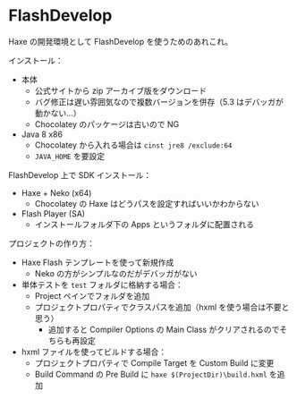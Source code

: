 # FlashDevelop
Haxe の開発環境として FlashDevelop を使うためのあれこれ。

インストール：
- 本体
    - 公式サイトから zip アーカイブ版をダウンロード
    - バグ修正は遅い雰囲気なので複数バージョンを併存（5.3 はデバッガが動かない…）
    - Chocolatey のパッケージは古いので NG
- Java 8 x86
    - Chocolatey から入れる場合は `cinst jre8 /exclude:64`
    - `JAVA_HOME` を要設定

FlashDevelop 上で SDK インストール：
- Haxe + Neko (x64)
    - Chocolatey の Haxe はどうパスを設定すればいいかわからない
- Flash Player (SA)
    - インストールフォルダ下の Apps というフォルダに配置される

プロジェクトの作り方：
- Haxe Flash テンプレートを使って新規作成
    - Neko の方がシンプルなのだがデバッガがない
- 単体テストを `test` フォルダに格納する場合：
    - Project ペインでフォルダを追加
    - プロジェクトプロパティでクラスパスを追加（hxml を使う場合は不要と思う）
        - 追加すると Compiler Options の Main Class がクリアされるのでそちらも再設定
- hxml ファイルを使ってビルドする場合：
    - プロジェクトプロパティで Compile Target を Custom Build に変更
    - Build Command の Pre Build に `haxe $(ProjectDir)\build.hxml` を追加